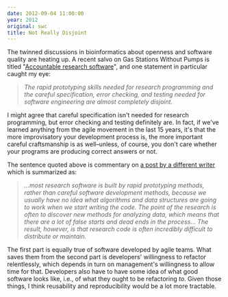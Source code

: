 ```yaml
---
date: 2012-09-04 11:00:00
year: 2012
original: swc
title: Not Really Disjoint
---
```

<p>The twinned discussions in bioinformatics about openness and software quality are heating up. A recent salvo on Gas Stations Without Pumps is titled "<a href="http://gasstationwithoutpumps.wordpress.com/2012/08/27/accountable-research-software/">Accountable research software</a>", and one statement in particular caught my eye:</p>
<blockquote><p><em>The rapid prototyping skills needed for research programming and the careful specification, error checking, and testing needed for software engineering are almost completely disjoint.</em></p></blockquote>
<p>I might agree that careful specification isn't needed for research programming, but error checking and testing definitely are. In fact, if we've learned anything from the agile movement in the last 15 years, it's that the more improvisatory your development process is, the more important careful craftsmanship is as well–unless, of course, you don't care whether your programs are producing correct answers or not.</p>
<p>The sentence quoted above is commentary on <a href="http://bytesizebio.net/index.php/2012/08/24/can-we-make-research-software-accountable/"> a post by a different writer</a> which is summarized as:</p>
<blockquote><p><em>…most research software is built by rapid prototyping methods, rather than careful software development methods, because we usually have no idea what algorithms and data structures are going to work when we start writing the code. The point of the research is often to discover new methods for analyzing data, which means that there are a lot of false starts and dead ends in the process… The result, however, is that research code is often incredibly difficult to distribute or maintain.</em></p></blockquote>
<p>The first part is equally true of software developed by agile teams. What saves them from the second part is developers' willingness to refactor relentlessly, which depends in turn on management's willingness to allow time for that. Developers also have to have some idea of what good software looks like, i.e., of what they ought to be refactoring <em>to</em>. Given those things, I think reusability and reproducibility would be a lot more tractable.</p>
